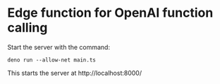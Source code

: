 # Edge function for OpenAI function calling

Start the server with the command:

```
deno run --allow-net main.ts
```

This starts the server at http://localhost:8000/